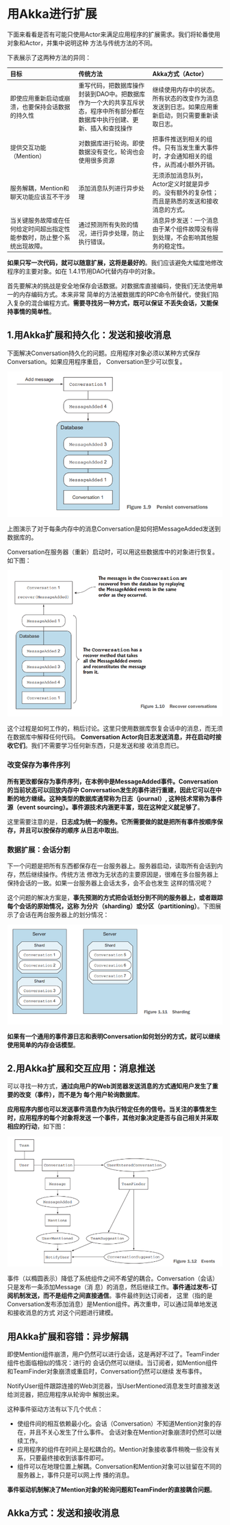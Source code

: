 用Akka进行扩展
===================================================================================
下面来看看是否有可能只使用Actor来满足应用程序的扩展需求。我们将轮番使用对象和Actor，并集中说明这种
方法与传统方法的不同。

下表展示了这两种方法的异同：

| 目标 | 传统方法 | Akka方式（Actor）|
|:-------|:-----------|:-------------------------|
| 即使应用重新启动或崩溃，也要保持会话数据的持久性 | 重写代码，把数据库操作封装到DAO中。把数据库作为一个大的共享互斥状态，程序中所有部分都在数据库中执行创建、更新、插入和查找操作 | 继续使用内存中的状态。所有状态的改变作为消息发送到日志。如果应用重新启动，则只需要重新读取日志。 |
| 提供交互功能（Mention）| 对数据库进行轮询。即使数据没有变化，轮询也会使用很多资源 | 把事件推送到相关的组件。只有当发生重大事件时，才会通知相关的组件，从而减小额外开销。|
| 服务解耦，Mention和聊天功能应该互不干涉 | 添加消息队列进行异步处理 | 无须添加消息队列，Actor定义时就是异步的。没有额外的复杂性；而且是熟悉的发送和接收消息的方式。|
| 当关键服务故障或在任何给定时间超出指定性能参数时，防止整个系统出现故障。| 通过预测所有失败的情况，进行异步处理，防止执行错误。| 消息异步发送：一个消息由于某个组件故障没有得到处理，不会影响其他服务的稳定性。 |

**如果只写一次代码，就可以随意扩展，这将是最好的**。我们应该避免大幅度地修改程序的主要对象。如在
1.4.1节用DAO代替内存中的对象。

首先要解决的挑战是安全地保存会话数据。对数据库直接编码，使我们无法使用单一的内存编码方式。本来非常
简单的方法被数据库的RPC命令所替代，使我们陷入复杂的混合编程方式。**需要寻找另一种方式，既可以保证
不丢失会话，又能保持事情的简单性**。

## 1.用Akka扩展和持久化：发送和接收消息
下面解决Conversation持久化的问题。应用程序对象必须以某种方式保存Conversation。如果应用程序重启，
Conversation至少可以恢复。

![会话持久化](img/1.png)

上图演示了对于每条内存中的消息Conversation是如何把MessageAdded发送到数据库的。

Conversation在服务器（重新）启动时，可以用这些数据库中的对象进行恢复。如下图：

![会话恢复](img/2.png)

这个过程是如何工作的，稍后讨论。这里只使用数据库恢复会话中的消息，而无须在数据库中解释任何代码。
**Conversation Actor向日志发送消息，并在启动时接收它们**。我们不需要学习任何新东西，只是发送和接
收消息而已。

### 改变保存为事件序列
**所有更改都保存为事件序列，在本例中是MessageAdded事件。Conversation的当前状态可以回放内存中
Conversation发生的事件进行重建，因此它可以在中断的地方继续。这种类型的数据库通常称为日志（journal）,
这种技术常称为事件源（event sourcing）。事件源技术内涵更丰富，现在这种定义就足够了**。

这里需要注意的是，**日志成为统一的服务。它所需要做的就是把所有事件按顺序保存，并且可以按保存的顺序
从日志中取出**。

### 数据扩展：会话分割
下一个问题是把所有东西都保存在一台服务器上。服务器启动，读取所有会话到内存，然后继续操作。传统方法
修改为无状态的主要原因是，很难在多台服务器上保持会话的一致。如果一台服务器上会话太多，会不会也发生
这样的情况呢？

这个问题的解决方案是，**事先预测的方式把会话划分到不同的服务器上，或者跟踪每个会话的原始情况，这称
为分片（sharding）或分区（partitioning）**。下图展示了会话在两台服务器上的划分情况：

![分片](img/3.png)

**如果有一个通用的事件源日志和表明Conversation如何划分的方式，就可以继续使用简单的内存会话模型**。

## 2.用Akka扩展和交互应用：消息推送
 可以寻找一种方式，**通过向用户的Web浏览器发送消息的方式通知用户发生了重要的改变（事件），而不是为
 每个用户轮询数据库**。

 **应用程序内部也可以发送事件消息作为执行特定任务的信号。当关注的事情发生时，应用程序的每个对象将发送
 一个事件，其他对象决定是否与自己相关并采取相应的行动**，如下图：

 ![事件](img/4.png)

 事件（以橢圆表示）降低了系统组件之间不希望的耦合。Conversation（会话）只是发布一条添加Message（消
 息）的消息，然后继续工作。**事件通过发布-订阅机制发送，而不是组件之间直接通信**。事件最终到达订阅者，
 这里（指的是Conversation发布添加消息）是Mention组件。再次重申，可以通过简单地发送和接收消息的方式
 对这个问题进行建模。

 ## 用Akka扩展和容错：异步解耦
 即使Mention组件崩溃，用户仍然可以进行会话，这是再好不过了。TeamFinder组件也面临相似的情况：进行的
 会话仍然可以继续。当订阅者，如Mention组件和TeamFinder对象崩溃或重启时，Conversation仍然可以继续
 发布事件。

 NotifyUser组件跟踪连接的Web浏览器，当UserMentioned消息发生时直接发送给浏览器，把应用程序从轮询中
 解脱出来。

 这种事件驱动方法有以下几个优点：
 + 使组件间的相互依赖最小化。会话（Conversation）不知道Mention对象的存在，并且不关心发生了什么事件。
 会话对象在Mention对象崩溃时仍然可以继续工作。
 + 应用程序的组件在时间上是松耦合的。Mention对象接收事件稍晚一些没有关系，只要最终接收到该事件即可。
 + 组件可以在地理位置上解耦。Conversation和Mention对象可以驻留在不同的服务器上，事件只是可以网上传
 播的消息。

 **事件驱动机制解决了Mention对象的轮询问题和TeamFinder的直接耦合问题**。

 ## Akka方式：发送和接收消息
 








